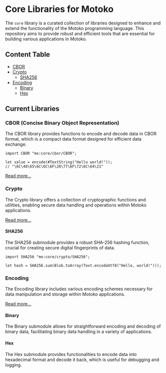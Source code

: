 # Core Libraries for Motoko

The `core` library is a curated collection of libraries designed to enhance and
extend the functionality of the Motoko programming language. This repository
aims to provide robust and efficient tools that are essential for building
various applications in Motoko.

## Content Table

- [CBOR](#cbor-concise-binary-object-representation)
- [Crypto](#crypto)
  - [SHA256](#sha256)
- [Encoding](#encoding)
  - [Binary](#binary)
  - [Hex](#hex)

## Current Libraries

### **CBOR** (Concise Binary Object Representation)
  The CBOR library provides functions to encode and decode data in CBOR format,
  which is a compact data format designed for efficient data exchange.

```motoko
import CBOR "mo:core/cbor/CBOR";

let value = encode(#TextString("Hello world!"));
// "\6C\48\65\6C\6C\6F\20\77\6F\72\6C\64\21"
```

[Read more...](./src/cbor/README.md)

### Crypto

The Crypto library offers a collection of cryptographic functions and utilities,
enabling secure data handling and operations within Motoko applications.

[Read more...](./src/crypto/README.md)

#### SHA256

The SHA256 submodule provides a robust SHA-256 hashing function, crucial for
creating secure digital fingerprints of data.

```motoko
import SHA256 "mo:core/crypto/SHA256";

let hash = SHA256.sum(Blob.toArray(Text.encodeUtf8("Hello, world!")));
```

### Encoding

The Encoding library includes various encoding schemes necessary for data
manipulation and storage within Motoko applications.

[Read more...](./src/encoding/README.md)

#### Binary

The Binary submodule allows for straightforward encoding and decoding of binary
data, facilitating binary data handling in a variety of applications.

#### Hex

The Hex submodule provides functionalities to encode data into hexadecimal
format and decode it back, which is useful for debugging and logging.

